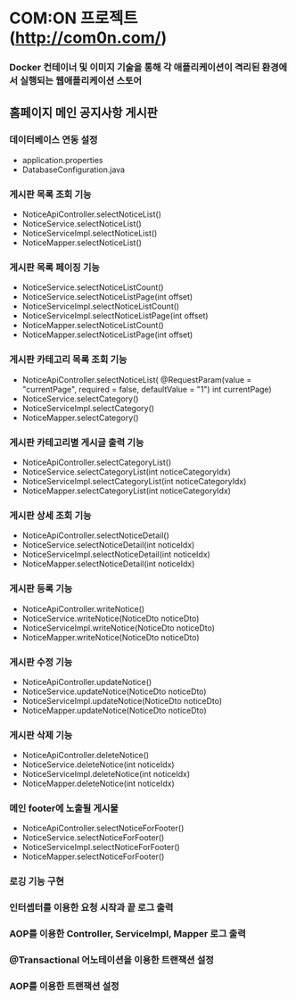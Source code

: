 # COM:ON 프로젝트 (http://com0n.com/)
### Docker 컨테이너 및 이미지 기술을 통해 각 애플리케이션이 격리된 환경에서 실행되는 웹애플리케이션 스토어

## 홈페이지 메인 공지사항 게시판

### 데이터베이스 연동 설정
- application.properties
- DatabaseConfiguration.java

### 게시판 목록 조회 기능
- NoticeApiController.selectNoticeList()
- NoticeService.selectNoticeList()
- NoticeServiceImpl.selectNoticeList()
- NoticeMapper.selectNoticeList()

### 게시판 목록 페이징 기능
- NoticeService.selectNoticeListCount()
- NoticeService.selectNoticeListPage(int offset)
- NoticeServiceImpl.selectNoticeListCount()
- NoticeServiceImpl.selectNoticeListPage(int offset)
- NoticeMapper.selectNoticeListCount()
- NoticeMapper.selectNoticeListPage(int offset)

### 게시판 카테고리 목록 조회 기능
- NoticeApiController.selectNoticeList(
			@RequestParam(value = "currentPage", required = false, defaultValue = "1") int currentPage)
- NoticeService.selectCategory()
- NoticeServiceImpl.selectCategory()
- NoticeMapper.selectCategory()

### 게시판 카테고리별 게시글 출력 기능
- NoticeApiController.selectCategoryList()
- NoticeService.selectCategoryList(int noticeCategoryIdx)
- NoticeServiceImpl.selectCategoryList(int noticeCategoryIdx)
- NoticeMapper.selectCategoryList(int noticeCategoryIdx)

### 게시판 상세 조회 기능
- NoticeApiController.selectNoticeDetail()
- NoticeService.selectNoticeDetail(int noticeIdx)
- NoticeServiceImpl.selectNoticeDetail(int noticeIdx)
- NoticeMapper.selectNoticeDetail(int noticeIdx)

### 게시판 등록 기능
- NoticeApiController.writeNotice()
- NoticeService.writeNotice(NoticeDto noticeDto)
- NoticeServiceImpl.writeNotice(NoticeDto noticeDto)
- NoticeMapper.writeNotice(NoticeDto noticeDto)

### 게시판 수정 기능
- NoticeApiController.updateNotice()
- NoticeService.updateNotice(NoticeDto noticeDto)
- NoticeServiceImpl.updateNotice(NoticeDto noticeDto)
- NoticeMapper.updateNotice(NoticeDto noticeDto)

### 게시판 삭제 기능
- NoticeApiController.deleteNotice()
- NoticeService.deleteNotice(int noticeIdx)
- NoticeServiceImpl.deleteNotice(int noticeIdx)
- NoticeMapper.deleteNotice(int noticeIdx)
 
### 메인 footer에 노출될 게시물
- NoticeApiController.selectNoticeForFooter()
- NoticeService.selectNoticeForFooter()
- NoticeServiceImpl.selectNoticeForFooter()
- NoticeMapper.selectNoticeForFooter()

### 로깅 기능 구현

### 인터셉터를 이용한 요청 시작과 끝 로그 출력

### AOP를 이용한 Controller, ServiceImpl, Mapper 로그 출력

### @Transactional 어노테이션을 이용한 트랜잭션 설정

### AOP를 이용한 트랜잭션 설정

